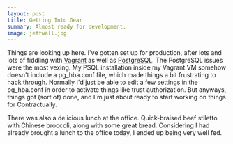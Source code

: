 ```yaml
---
layout: post
title: Getting Into Gear
summary: Almost ready for development.
image: jeffwall.jpg
---
```


Things are looking up here. I've gotten set up for production, after lots and lots of fiddling with [Vagrant](http://www.vagrantup.com/) as well as [PostgreSQL](http://www.postgresql.org/). The PostgreSQL issues were the most vexing. My PSQL installation inside my Vagrant VM somehow doesn't include a pg_hba.conf file, which made things a bit frustrating to hack through. Normally I'd just be able to edit a few settings in the pg_hba.conf in order to activate things like trust authorization. But anyways, things got (sort of) done, and I'm just about ready to start working on things for Contractually. 

There was also a delicious lunch at the office. Quick-braised beef stiletto with Chinese broccoli, along with some great bread. Considering I had already brought a lunch to the office today, I ended up being very well fed.